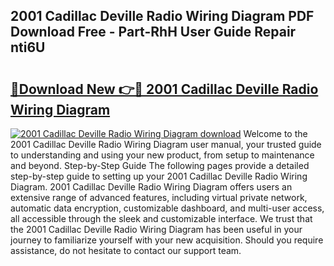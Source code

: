 ## 2001 Cadillac Deville Radio Wiring Diagram PDF Download Free - Part-RhH User Guide Repair nti6U

# <h2><a href="http://dfk96rt.blite.top/?on=2001+Cadillac+Deville+Radio+Wiring+Diagram">🔗Download New 👉🔴 2001 Cadillac Deville Radio Wiring Diagram</a></h2>

[![2001 Cadillac Deville Radio Wiring Diagram download](https://i.imgur.com/lujVjoI.png)](http://dfk96rt.blite.top/?on=2001+Cadillac+Deville+Radio+Wiring+Diagram)
Welcome to the 2001 Cadillac Deville Radio Wiring Diagram user manual, your trusted guide to understanding and using your new product, from setup to maintenance and beyond. Step-by-Step Guide The following pages provide a detailed step-by-step guide to setting up your 2001 Cadillac Deville Radio Wiring Diagram. 2001 Cadillac Deville Radio Wiring Diagram offers users an extensive range of advanced features, including virtual private network, automatic data encryption, customizable dashboard, and multi-user access, all accessible through the sleek and customizable interface. We trust that the 2001 Cadillac Deville Radio Wiring Diagram has been useful in your journey to familiarize yourself with your new acquisition. Should you require assistance, do not hesitate to contact our support team.
